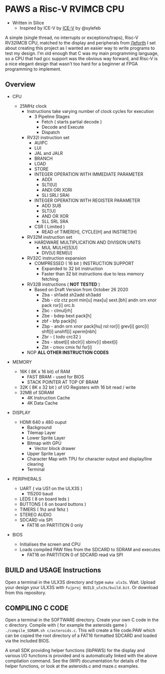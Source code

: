 # PAWS a Risc-V RVIMCB CPU

* Written in Silice
    * Inspired by ICE-V by [ICE-V](https://github.com/sylefeb/Silice/blob/master/projects/ice-v/ice-v.ice) by @sylefeb

A simple (single thread, no interrupts or exceptions/traps), Risc-V RV32IMCB CPU, matched to the display and peripherals from [j1eforth](https://github.com/rob-ng15/Silice-Playground/tree/master/j1eforth/DE10NANO-ULX3S) I set about creating this project as I wanted an easier way to write programs to test my design. I'm old enough that C was my main programming language, so a CPU that had gcc support was the obvious way forward, and Risc-V is a nice elegant design that wasn't too hard for a beginner at FPGA programming to implement.

## Overview

* CPU
    * 25MHz clock
        * Instructions take varying number of clock cycles for execution
            * 3 Pipeline Stages
                * Fetch ( starts partial decode )
                * Decode and Execute
                * Dispatch
        * RV32I instruction set
            * AUIPC
            * LUI
            * JAL and JALR
            * BRANCH
            * LOAD
            * STORE
            * INTEGER OPERATION WITH IMMEDIATE PARAMETER
                * ADDI
                * SLTI[U]
                * ANDI ORI XORI
                * SLI SRLI SRAI
            * INTEGER OPERATION WITH REGISTER PARAMETER
                * ADD SUB
                * SLT[U]
                * AND OR XOR
                * SLL SRL SRA
            * CSR ( Limited )
                * READ of TIMER[H], CYCLE[H] and INSTRET[H]
        * RV32M instruction set
            * HARDWARE MULTIPLICATION AND DIVISION UNITS
                * MUL MULH[[S]U]
                * DIV[U] REM[U]
        * RV32C instruction expansion
            * COMPRESSED ( 16 bit ) INSTRUCTION SUPPORT
                * Expanded to 32 bit instruction
                * Faster than 32 bit instructions due to less memory fetching
        * RV32B instructions ( __NOT TESTED__ )
            * Based on Draft Version from October 26 2020
                * Zba - sh1add sh2add sh3add
                * Zbb - clz ctz pcnt min[u] max[u] sext.[bh] andn orn xnor pack ror[i] orc.b
                * Zbc - clmul[rh]
                * Zbe - bdep bext pack[h]
                * zbf - bfp pack[h]
                * Zbp - andn orn xnor pack[hu] rol ror[i] grev[i] gorc[i] shfl[i] unshfl[i] xperm[nbh]
                * Zbr - ( todo crc32 )
                * Zbs - sbset[i] sbclr[i] sbinv[i] sbext[i]
                * Zbt - cmov cmix fsl fsr[i]
        * NOP __ALL OTHER INSTRUCTION CODES__

* MEMORY
    * 16K ( 8K x 16 bit) of RAM
        * FAST BRAM - used for BIOS
        * STACK POINTER AT TOP OF BRAM
    * 32K ( 8K x 32 bit ) of I/O Registers with 16 bit read / write
    * 32MB of SDRAM
        * 4K Instruction Cache
        * 4K Data Cache

* DISPLAY
    * HDMI 640 x 480 ouput
        * Background
        * Tilemap Layer
        * Lower Sprite Layer
        * Bitmap with GPU
            * Vector block drawer
        * Upper Sprite Layer
        * Character Map with TPU for character output and display/line clearing
        * Terminal

* PERIPHERALS
    * UART ( via US1 on the ULX3S )
        * 115200 baud
    * LEDS ( 8 on board leds )
    * BUTTONS ( 6 on board buttons )
    * TIMERS ( 1hz and 1khz )
    * STEREO AUDIO
    * SDCARD via SPI
        * FAT16 on PARTITION 0 only

* BIOS
    * Initialises the screen and CPU
    * Loads compiled PAW files from the SDCARD to SDRAM and executes
        * FAT16 on PARTITION 0 of SDCARD read via SPI

## BUILD and USAGE Instructions

Open a terminal in the ULX3S directory and type ```make ulx3s```. Wait. Upload your design your ULX3S with ```fujproj BUILD_ulx3s/build.bit```. Or download from this repository.

## COMPILING C CODE

Open a terminal in the SOFTWARE directory. Create your own C code in the c directory. Compile with ( for example the asteroids game ) ```./compile_SDRAM.sh c/asteroids.c```. This will create a file code.PAW which can be copied the root directory of a FAT16 formatted SDCARD and loaded via the included BIOS.

A small SDK providing helper functions (libPAWS) for the display and various I/O functions is provided and is automatically linked with the above compilation command. See the (WIP) documentation for details of the helper functions, or look at the asteroids.c amd maze.c examples.
